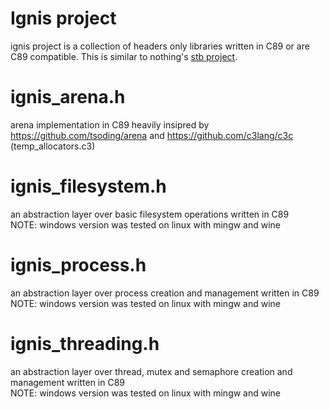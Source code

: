 # Ignis project
ignis project is a collection of headers only libraries written in C89 or are C89 compatible. This is similar to nothing's [stb project](https://github.com/nothings/stb).

# ignis_arena.h
arena implementation in C89 
heavily insipred by https://github.com/tsoding/arena and https://github.com/c3lang/c3c (temp_allocators.c3)
# ignis_filesystem.h
an abstraction layer over basic filesystem operations written in C89  
NOTE: windows version was tested on linux with mingw and wine
# ignis_process.h
an abstraction layer over process creation and management written in C89  
NOTE: windows version was tested on linux with mingw and wine
# ignis_threading.h
an abstraction layer over thread, mutex and semaphore creation and management written in C89  
NOTE: windows version was tested on linux with mingw and wine
